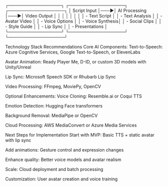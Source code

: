 ┌─────────────────┐    ┌──────────────────┐    ┌──────────────────┐
│   Script Input  │───▶│  AI Processing   │───▶│  Video Output    │
│                 │    │                  │    │                  │
│ - Text Script   │    │ - Text Analysis  │    │ - Avatar Video   │
│ - Voice Options │    │ - Voice Synthesis│    │ - Social Clips   │
│ - Style Guide   │    │ - Lip Sync       │    │ - Presentations  │
└─────────────────┘    └──────────────────┘    └──────────────────┘

Technology Stack Recommendations
Core AI Components:
Text-to-Speech: Azure Cognitive Services, Google Text-to-Speech, or ElevenLabs

Avatar Animation: Ready Player Me, D-ID, or custom 3D models with Unity/Unreal

Lip Sync: Microsoft Speech SDK or Rhubarb Lip Sync

Video Processing: FFmpeg, MoviePy, OpenCV

Optional Enhancements:
Voice Cloning: Resemble.ai or Coqui TTS

Emotion Detection: Hugging Face transformers

Background Removal: MediaPipe or OpenCV

Cloud Processing: AWS MediaConvert or Azure Media Services

Next Steps for Implementation
Start with MVP: Basic TTS + static avatar with lip sync

Add animations: Gesture control and expression changes

Enhance quality: Better voice models and avatar realism

Scale: Cloud deployment and batch processing

Customization: User avatar creation and voice training